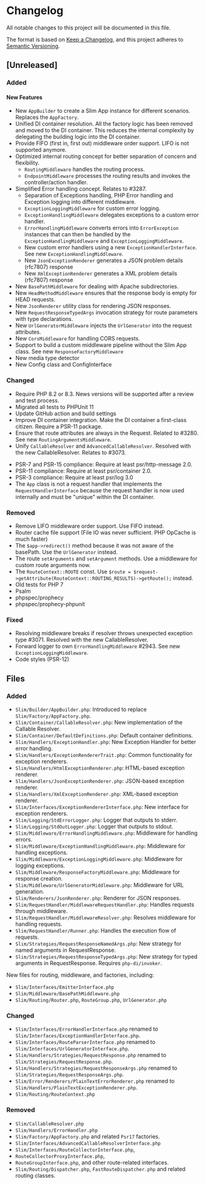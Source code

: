 # Changelog

All notable changes to this project will be documented in this file.

The format is based on [Keep a Changelog](https://keepachangelog.com/en/1.1.0/),
and this project adheres to [Semantic Versioning](https://semver.org/spec/v2.0.0.html).

## [Unreleased]

### Added

#### New Features

- New `AppBuilder` to create a Slim App instance for different scenarios. Replaces the `AppFactory`.
- Unified DI container resolution. All the factory logic has been removed and moved to the DI container. This reduces the internal complexity by delegating the building logic into the DI container.
- Provide FIFO (first in, first out) middleware order support. LIFO is not supported anymore.
- Optimized internal routing concept for better separation of concern and flexibility.
    - `RoutingMiddleware` handles the routing process.
    - `EndpointMiddleware` processes the routing results and invokes the controller/action handler.
- Simplified Error handling concept. Relates to #3287.
  - Separation of Exceptions handling, PHP Error handling and Exception logging into different middleware.
  - `ExceptionLoggingMiddleware` for custom error logging.
  - `ExceptionHandlingMiddleware` delegates exceptions to a custom error handler.
  - `ErrorHandlingMiddleware` converts errors into `ErrorException` instances that can then be handled by the `ExceptionHandlingMiddleware` and `ExceptionLoggingMiddleware`.
  - New custom error handlers using a new `ExceptionHandlerInterface`. See new `ExceptionHandlingMiddleware`.
  - New `JsonExceptionRenderer` generates a JSON problem details (rfc7807) response
  - New `XmlExceptionRenderer` generates a XML problem details (rfc7807) response
- New `BasePathMiddleware` for dealing with Apache subdirectories.
- New `HeadMethodMiddleware` ensures that the response body is empty for HEAD requests.
- New `JsonRenderer` utility class for rendering JSON responses.
- New `RequestResponseTypedArgs` invocation strategy for route parameters with type declarations.
- New `UrlGeneratorMiddleware` injects the `UrlGenerator` into the request attributes.
- New `CorsMiddleware` for handling CORS requests.
- Support to build a custom middleware pipeline without the Slim App class. See new `ResponseFactoryMiddleware`
- New media type detector
- New Config class and ConfigInterface

### Changed

* Require PHP 8.2 or 8.3. News versions will be supported after a review and test process.
* Migrated all tests to PHPUnit 11
* Update GitHub action and build settings
* Improve DI container integration. Make the DI container a first-class citizen. Require a PSR-11 package.
* Ensure that route attributes are always in the Request. Related to #3280. See new `RoutingArgumentsMiddleware`.
* Unify `CallableResolver` and `AdvancedCallableResolver`. Resolved with the new CallableResolver. Relates to #3073.
- PSR-7 and PSR-15 compliance: Require at least psr/http-message 2.0.
- PSR-11 compliance: Require at least psr/container 2.0.
- PSR-3 compliance: Require at least psr/log 3.0
- The `App` class is not a request handler that implements the `RequestHandlerInterface` because the request handler is now used internally and must be "unique" within the DI container.

### Removed

* Remove LIFO middleware order support. Use FIFO instead.
* Router cache file support (File IO was never sufficient. PHP OpCache is much faster)
* The `$app->redirect()` method because it was not aware of the basePath. Use the `UrlGenerator` instead.
* The route `setArguments` and `setArgument` methods. Use a middleware for custom route arguments now.
* The `RouteContext::ROUTE` const. Use `$route = $request->getAttribute(RouteContext::ROUTING_RESULTS)->getRoute();` instead.
* Old tests for PHP 7
* Psalm
* phpspec/prophecy
* phpspec/prophecy-phpunit

### Fixed

- Resolving middleware breaks if resolver throws unexpected exception type #3071. Resolved with the new CallableResolver.
- Forward logger to own `ErrorHandlingMiddleware` #2943. See new `ExceptionLoggingMiddleware`.
- Code styles (PSR-12)

## Files

### Added

- `Slim/Builder/AppBuilder.php`: Introduced to replace `Slim/Factory/AppFactory.php`.
- `Slim/Container/CallableResolver.php`: New implementation of the Callable Resolver.
- `Slim/Container/DefaultDefinitions.php`: Default container definitions.
- `Slim/Handlers/ExceptionHandler.php`: New Exception Handler for better error handling.
- `Slim/Handlers/ExceptionRendererTrait.php`: Common functionality for exception renderers.
- `Slim/Handlers/HtmlExceptionRenderer.php`: HTML-based exception renderer.
- `Slim/Handlers/JsonExceptionRenderer.php`: JSON-based exception renderer.
- `Slim/Handlers/XmlExceptionRenderer.php`: XML-based exception renderer.
- `Slim/Interfaces/ExceptionRendererInterface.php`: New interface for exception renderers.
- `Slim/Logging/StdErrorLogger.php`: Logger that outputs to stderr.
- `Slim/Logging/StdOutLogger.php`: Logger that outputs to stdout.
- `Slim/Middleware/ErrorHandlingMiddleware.php`: Middleware for handling errors.
- `Slim/Middleware/ExceptionHandlingMiddleware.php`: Middleware for handling exceptions.
- `Slim/Middleware/ExceptionLoggingMiddleware.php`: Middleware for logging exceptions.
- `Slim/Middleware/ResponseFactoryMiddleware.php`: Middleware for response creation.
- `Slim/Middleware/UrlGeneratorMiddleware.php`: Middleware for URL generation.
- `Slim/Renderers/JsonRenderer.php`: Renderer for JSON responses.
- `Slim/RequestHandler/MiddlewareRequestHandler.php`: Handles requests through middleware.
- `Slim/RequestHandler/MiddlewareResolver.php`: Resolves middleware for handling requests.
- `Slim/RequestHandler/Runner.php`: Handles the execution flow of requests.
- `Slim/Strategies/RequestResponseNamedArgs.php`: New strategy for named arguments in RequestResponse.
- `Slim/Strategies/RequestResponseTypedArgs.php`: New strategy for typed arguments in RequestResponse. Requires `php-di/invoker`.

New files for routing, middleware, and factories, including:

- `Slim/Interfaces/EmitterInterface.php`
- `Slim/Middleware/BasePathMiddleware.php`
- `Slim/Routing/Router.php`, `RouteGroup.php`, `UrlGenerator.php`

### Changed

- `Slim/Interfaces/ErrorHandlerInterface.php` renamed to `Slim/Interfaces/ExceptionHandlerInterface.php`.
- `Slim/Interfaces/RouteParserInterface.php` renamed to `Slim/Interfaces/UrlGeneratorInterface.php`.
- `Slim/Handlers/Strategies/RequestResponse.php` renamed to `Slim/Strategies/RequestResponse.php`.
- `Slim/Handlers/Strategies/RequestResponseArgs.php` renamed to `Slim/Strategies/RequestResponseArgs.php`.
- `Slim/Error/Renderers/PlainTextErrorRenderer.php` renamed to `Slim/Handlers/PlainTextExceptionRenderer.php`.
- `Slim/Routing/RouteContext.php`

### Removed

- `Slim/CallableResolver.php`
- `Slim/Handlers/ErrorHandler.php`
- `Slim/Factory/AppFactory.php` and related `Psr17` factories.
- `Slim/Interfaces/AdvancedCallableResolverInterface.php`
- `Slim/Interfaces/RouteCollectorInterface.php`, 
- `RouteCollectorProxyInterface.php`, 
- `RouteGroupInterface.php`, and other route-related interfaces.
- `Slim/Routing/Dispatcher.php`, `FastRouteDispatcher.php` and related routing classes.

